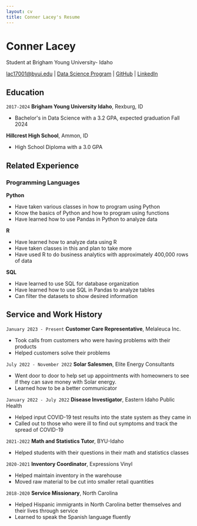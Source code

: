 ```yaml
---
layout: cv
title: Conner Lacey's Resume
---
```

# Conner Lacey
Student at Brigham Young University- Idaho

<div id="webaddress">
<a href="lac17001@byui.edu">lac17001@byui.edu</a>
| <a href="https://byuidatascience.github.io/development.html">Data Science Program</a>
| <a href="connerlacey7.github.io/lacey_resume2/">GitHub</a>
| <a href="www.linkedin.com/in/conner-lacey-17275a150">LinkedIn</a>
</div>

<!-- https://www.monique.tech/the-art-of-markdown -->

## Education

`2017-2024`
__Brigham Young University Idaho__, Rexburg, ID

- Bachelor's in Data Science with a 3.2 GPA, expected graduation Fall 2024

__Hillcrest High School__, Ammon, ID

- High School Diploma with a 3.0 GPA

## Related Experience

### Programming Languages

__Python__

- Have taken various classes in how to program using Python
- Know the basics of Python and how to program using functions
- Have learned how to use Pandas in Python to analyze data

__R__

- Have learned how to analyze data using R
- Have taken classes in this and plan to take more
- Have used R to do business analytics with approximately 400,000 rows of data

__SQL__

- Have learned to use SQL for database organization
- Have learned how to use SQL in Pandas to analyze tables
- Can filter the datasets to show desired information

## Service and Work History

`January 2023 - Present`
__Customer Care Representative__, Melaleuca Inc.

- Took calls from customers who were having problems with their products
- Helped customers solve their problems

`July 2022 - November 2022`
__Solar Salesmen__, Elite Energy Consultants

- Went door to door to help set up appointments with homeowners to see if they can save money with Solar energy.
- Learned how to be a better communicator

`January 2022 - July 2022`
__Disease Investigator__, Eastern Idaho Public Health

- Helped input COVID-19 test results into the state system as they came in
- Called out to those who were ill to find out symptoms and track the spread of COVID-19

`2021-2022`
__Math and Statistics Tutor__, BYU-Idaho

- Helped students with their questions in their math and statistics classes

`2020-2021`
__Inventory Coordinator__, Expressions Vinyl

- Helped maintain inventory in the warehouse
- Moved raw material to be cut into smaller retail quantities

`2018-2020`
__Service Missionary__, North Carolina

- Helped Hispanic immigrants in North Carolina better themselves and their lives through service
- Learned to speak the Spanish language fluently







<!-- ### Footer

Last updated: May 2013 -->


